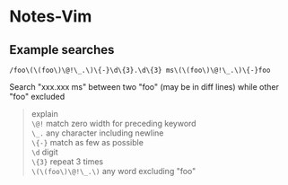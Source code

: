 # Notes-Vim  

## Example searches
```
/foo\(\(foo\)\@!\_.\)\{-}\d\{3}.\d\{3} ms\(\(foo\)\@!\_.\)\{-}foo
```
Search "xxx.xxx ms" between two "foo" (may be in diff lines) while other "foo" excluded  
> explain  
  `\@!` match zero width for preceding keyword  
  `\_.` any character including newline  
  `\{-}` match as few as possible  
  `\d` digit  
  `\{3}` repeat 3 times  
  `\(\(foo\)\@!\_.\)` any word excluding "foo"  
